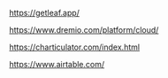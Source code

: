 https://getleaf.app/

https://www.dremio.com/platform/cloud/

https://charticulator.com/index.html

https://www.airtable.com/
